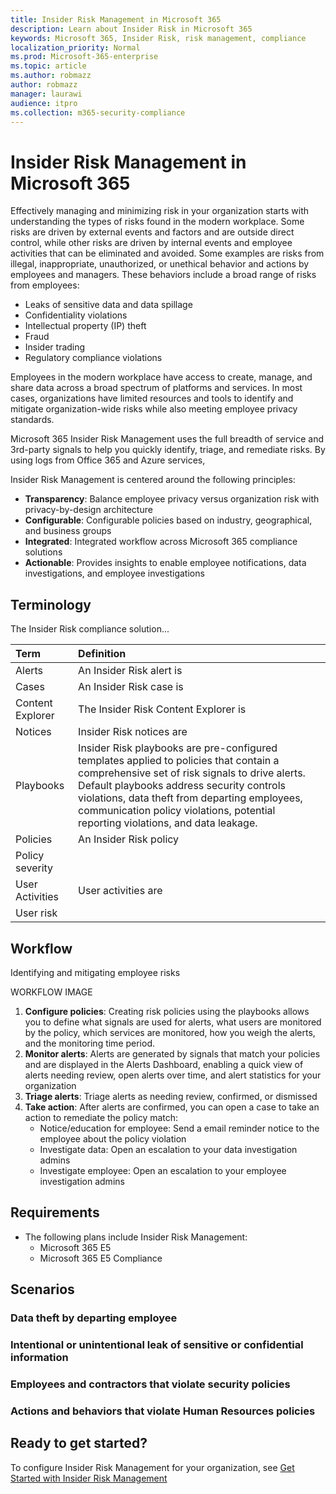 ```yaml
---
title: Insider Risk Management in Microsoft 365
description: Learn about Insider Risk in Microsoft 365
keywords: Microsoft 365, Insider Risk, risk management, compliance
localization_priority: Normal
ms.prod: Microsoft-365-enterprise
ms.topic: article
ms.author: robmazz
author: robmazz
manager: laurawi
audience: itpro
ms.collection: m365-security-compliance
---
```


# Insider Risk Management in Microsoft 365

Effectively managing and minimizing risk in your organization starts with understanding the types of risks found in the modern workplace. Some risks are driven by external events and factors and are outside direct control, while other risks are driven by internal events and employee activities that can be eliminated and avoided. Some examples are risks from illegal, inappropriate, unauthorized, or unethical behavior and actions by employees and managers. These behaviors include a broad range of risks from employees:

- Leaks of sensitive data and data spillage
- Confidentiality violations
- Intellectual property (IP) theft
- Fraud
- Insider trading
- Regulatory compliance violations

Employees in the modern workplace have access to create, manage, and share data across a broad spectrum of platforms and services. In most cases, organizations have limited resources and tools to identify and mitigate organization-wide risks while also meeting employee privacy standards.

Microsoft 365 Insider Risk Management uses the full breadth of service and 3rd-party signals to help you quickly identify, triage, and remediate risks. By using logs from Office 365 and Azure services, 

Insider Risk Management is centered around the following principles:

- **Transparency**: Balance employee privacy versus organization risk with privacy-by-design architecture
- **Configurable**: Configurable policies based on industry, geographical, and business groups
- **Integrated**: Integrated workflow across Microsoft 365 compliance solutions
- **Actionable**: Provides insights to enable employee notifications, data investigations, and employee investigations

## Terminology

The Insider Risk compliance solution...

| Term | Definition |
|:-----|:-----|
| Alerts| An Insider Risk alert is |
| Cases| An Insider Risk case is |
| Content Explorer | The Insider Risk Content Explorer is  |
| Notices| Insider Risk notices are |
| Playbooks| Insider Risk playbooks are pre-configured templates applied to policies that contain a comprehensive set of risk signals to drive alerts. Default playbooks address security controls violations, data theft from departing employees, communication policy violations, potential reporting violations, and data leakage. |
| Policies| An Insider Risk policy |
| Policy severity| |
| User Activities | User activities are |
| User risk|  |

## Workflow

Identifying and mitigating employee risks 

WORKFLOW IMAGE


1. **Configure policies**: Creating risk policies using the playbooks allows you to define what signals are used for alerts, what users are monitored by the policy, which services are monitored, how you weigh the alerts, and the monitoring time period.
2. **Monitor alerts**: Alerts are generated by signals that match your policies and are displayed in the Alerts Dashboard, enabling a quick view of alerts needing review, open alerts over time, and alert statistics for your organization
3. **Triage alerts**: Triage alerts as needing review, confirmed, or dismissed
4. **Take action**: After alerts are confirmed, you can open a case to take an action to remediate the policy match:
    - Notice/education for employee: Send a email reminder notice to the employee about the policy violation
    - Investigate data: Open an escalation to your data investigation admins
    - Investigate employee: Open an escalation to your employee investigation admins

## Requirements

- The following plans include Insider Risk Management:
    - Microsoft 365 E5
    - Microsoft 365 E5 Compliance

## Scenarios

### Data theft by departing employee

### Intentional or unintentional leak of sensitive or confidential information

### Employees and contractors that violate security policies

### Actions and behaviors that violate Human Resources policies

## Ready to get started?

To configure Insider Risk Management for your organization, see [Get Started with Insider Risk Management](insider-risk-get-started.md)
